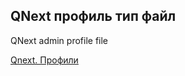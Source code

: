 ## QNext профиль тип файл

QNext admin profile file



[Qnext. Профили](/docs-test/admin/profile-about)

